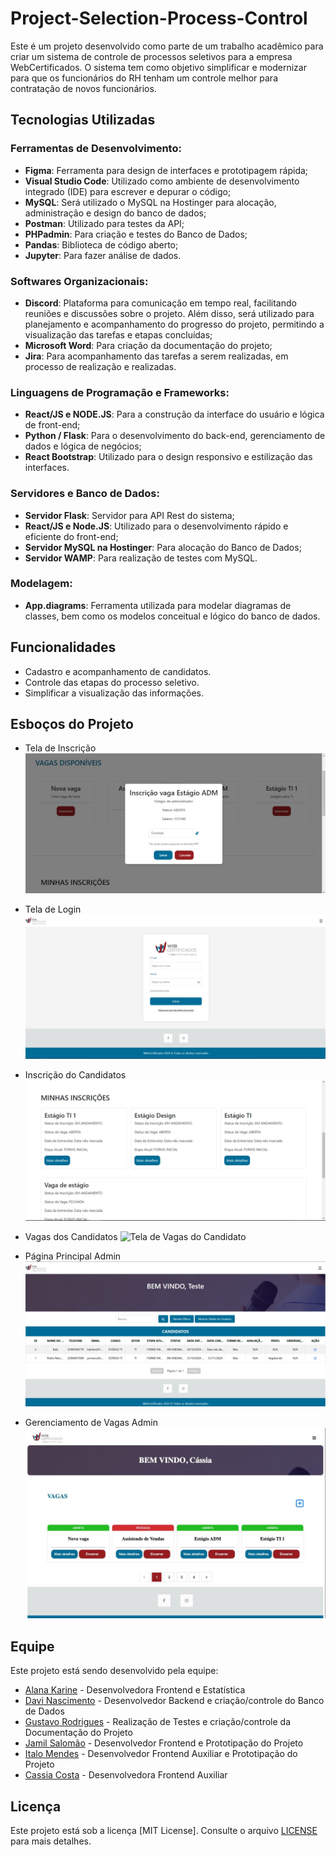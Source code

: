 # Project-Selection-Process-Control
Este é um projeto desenvolvido como parte de um trabalho acadêmico para criar um sistema de controle de processos seletivos para a empresa WebCertificados. O sistema tem como objetivo simplificar e modernizar para que os funcionários do RH tenham um controle melhor para contratação de novos funcionários.

## Tecnologias Utilizadas

### Ferramentas de Desenvolvimento:
- **Figma**: Ferramenta para design de interfaces e prototipagem rápida;
- **Visual Studio Code**: Utilizado como ambiente de desenvolvimento integrado (IDE)
para escrever e depurar o código;
- **MySQL**: Será utilizado o MySQL na Hostinger para alocação, administração e design
do banco de dados;
- **Postman**: Utilizado para testes da API;
- **PHPadmin**: Para criação e testes do Banco de Dados;
- **Pandas**: Biblioteca de código aberto;
- **Jupyter**:  Para fazer análise de dados.

### Softwares Organizacionais:
- **Discord**: Plataforma para comunicação em tempo real, facilitando reuniões e discussões
sobre o projeto. Além disso, será utilizado para planejamento e acompanhamento do
progresso do projeto, permitindo a visualização das tarefas e etapas concluídas;
- **Microsoft Word**: Para criação da documentação do projeto;
- **Jira**: Para acompanhamento das tarefas a serem realizadas, em processo de realização e realizadas.

### Linguagens de Programação e Frameworks:
- **React/JS e NODE.JS**: Para a construção da interface do usuário e lógica de front-end;
- **Python / Flask**: Para o desenvolvimento do back-end, gerenciamento de dados e lógica
de negócios;
- **React Bootstrap**: Utilizado para o design responsivo e estilização das interfaces.

### Servidores e Banco de Dados:
- **Servidor Flask**: Servidor para API Rest do sistema;
- **React/JS e Node.JS**: Utilizado para o desenvolvimento rápido e eficiente do front-end;
- **Servidor MySQL na Hostinger**: Para alocação do Banco de Dados;
- **Servidor WAMP**: Para realização de testes com MySQL.

### Modelagem:
- **App.diagrams**: Ferramenta utilizada para modelar diagramas de classes, bem como os modelos conceitual e lógico do banco de dados.

## Funcionalidades
- Cadastro e acompanhamento de candidatos.
- Controle das etapas do processo seletivo.
- Simplificar a visualização das informações.

## Esboços do Projeto

- Tela de Inscrição
![Tela de Inscrição](https://github.com/ExtraProjects860/Project-Selection-Process-Control/blob/main/img/Modal%20Inscri%C3%A7%C3%A3o.jfif)

- Tela de Login
![Tela de Login](https://github.com/ExtraProjects860/Project-Selection-Process-Control/blob/main/img/Login.jfif)

- Inscrição do Candidatos
![Tela de Inscrição do Candidato](https://github.com/ExtraProjects860/Project-Selection-Process-Control/blob/main/img/Inscri%C3%A7%C3%B5es%20Usu%C3%A1rio.jfif)

- Vagas dos Candidatos
![Tela de Vagas do Candidato](https://github.com/ExtraProjects860/Project-Selection-Process-Control/blob/main/img/Vagas%20usu%C3%A1rio.jfif)

- Página Principal Admin
![Tela de Adimin](https://github.com/ExtraProjects860/Project-Selection-Process-Control/blob/main/img/Tabela%20Candidatos.jfif)

- Gerenciamento de Vagas Admin
![Tela Gerenciamento de Vagas do Usuário](https://github.com/ExtraProjects860/Project-Selection-Process-Control/blob/main/img/Admin%20Vagas.jfif)

## Equipe

Este projeto está sendo desenvolvido pela equipe:

- [Alana Karine](https://github.com/AlanaK2) - Desenvolvedora Frontend e Estatística
- [Davi Nascimento](https://github.com/DaviRodrigues) - Desenvolvedor Backend e criação/controle do Banco de Dados
- [Gustavo Rodrigues](https://github.com/Gvcrodrigues99) - Realização de Testes e criação/controle da Documentação do
Projeto
- [Jamil Salomão](https://github.com/jamilsalomao) - Desenvolvedor Frontend e Prototipação do Projeto
- [Italo Mendes](https://github.com/ItaloBM) - Desenvolvedor Frontend Auxiliar e Prototipação do Projeto
- [Cassia Costa](https://github.com/CassiaCosta) - Desenvolvedora Frontend Auxiliar

## Licença

Este projeto está sob a licença [MIT License]. Consulte o arquivo [LICENSE](LICENSE) para mais detalhes.
